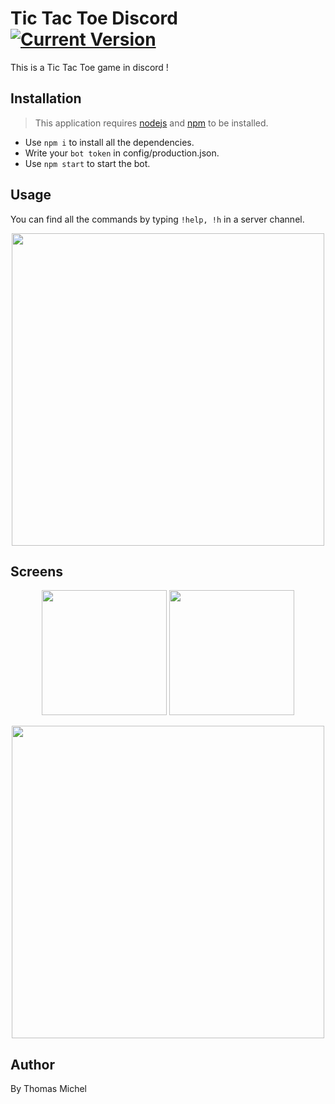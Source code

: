 Tic Tac Toe Discord    [![Current Version](https://img.shields.io/badge/version-1.0.0-green.svg)](https://github.com/Mwa22/TicTacToeDiscord)
================

This is a Tic Tac Toe game in discord !

## Installation
> This application requires [nodejs](https://nodejs.org) and [npm](https://www.npmjs.com/get-npm) to be installed.

- Use `npm i` to install all the dependencies.
- Write your `bot token` in config/production.json.
- Use `npm start` to start the bot.

## Usage

You can find all the commands by typing `!help, !h` in a server channel.

<p align="center">
  <img src = "https://i.imgur.com/IjVFlOG.png" width="500">
</p>

## Screens

<p align="center">
  <img src = "https://i.imgur.com/WpjqJbD.png" height="200">
  <img src = "https://i.imgur.com/Xczwsq7.png" height="200">
</p>

<p align="center">
  <img src = "https://i.imgur.com/s9rkcGU.png" width="500">
</p>

## Author

By Thomas Michel
